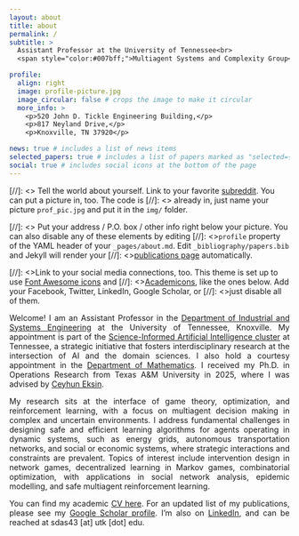 ```yaml
---
layout: about
title: about
permalink: /
subtitle: >
  Assistant Professor at the University of Tennessee<br>
  <span style="color:#007bff;">Multiagent Systems and Complexity Group</span>

profile:
  align: right
  image: profile-picture.jpg
  image_circular: false # crops the image to make it circular
  more_info: >
    <p>520 John D. Tickle Engineering Building,</p>
    <p>817 Neyland Drive,</p>
    <p>Knoxville, TN 37920</p>

news: true # includes a list of news items
selected_papers: true # includes a list of papers marked as "selected={true}"
social: true # includes social icons at the bottom of the page
---
```


<!--
<div style="text-align: justify;">
  
<p>Welcome! I am a fifth-year Ph.D. student in the <a href="https://engineering.tamu.edu/industrial/index.html">ISEN</a> department at Texas A&amp;M University, advised by <a href="https://netmas.engr.tamu.edu/people/ceyhun-eksin/">Prof. Ceyhun Eksin</a>. 
My research interests are situated at the intersection of game theory, optimization, and reinforcement learning. Topics of interest include intervention design in network games, decentralized learning in Markov games, combinatorial optimization, with applications in social network analysis, epidemic modelling, and safe multiagent reinforcement learning.</p>

<p>Please find my academic <a href="https://drive.google.com/file/d/1_HCsmwvltMVZ-OGhEd8D21tD04m3DctX/view?usp=sharing">CV here</a>. 
For an updated list of publications, please see my <a href="https://scholar.google.com/citations?user=EeyWLicAAAAJ&hl=en&oi=ao">Google Scholar</a>. 
Here is my <a href="https://www.linkedin.com/in/soham-das-196075125/">LinkedIn</a> account. I can be reached at firstname(dot)lastname(at)tamu(dot)edu.</p>

</div>

-->
[//]: <> Tell the world about yourself. Link to your favorite [subreddit](http://reddit.com). You can put a picture in, too. The code is [//]: <> already in, just name your picture `prof_pic.jpg` and put it in the `img/` folder.

[//]: <> Put your address / P.O. box / other info right below your picture. You can also disable any of these elements by editing [//]: <>`profile` property of the YAML header of your `_pages/about.md`. Edit `_bibliography/papers.bib` and Jekyll will render your [//]: <>[publications page](/al-folio/publications/) automatically.

[//]: <>Link to your social media connections, too. This theme is set up to use [Font Awesome icons](https://fontawesome.com/) and [//]: <>[Academicons](https://jpswalsh.github.io/academicons/), like the ones below. Add your Facebook, Twitter, LinkedIn, Google Scholar, or [//]: <>just disable all of them.

<div style="text-align: justify;">

<p>Welcome! I am an Assistant Professor in the <a href="https://ise.utk.edu/">Department of Industrial and Systems Engineering</a> at the University of Tennessee, Knoxville. My appointment is part of the <a href="https://research.utk.edu/cluster-hire/science-informed-artificial-intelligence/">Science-Informed Artificial Intelligence cluster</a> at Tennessee, a strategic initiative that fosters interdisciplinary research at the intersection of AI and the domain sciences. I also hold a courtesy appointment in the <a href="https://math.utk.edu/">Department of Mathematics</a>. I received my Ph.D. in Operations Research from Texas A&M University in 2025, where I was advised by <a href="https://netmas.engr.tamu.edu/people/ceyhun-eksin/">Ceyhun Eksin</a>.</p>

<p>My research sits at the interface of game theory, optimization, and reinforcement learning, with a focus on multiagent decision making in complex and uncertain environments. I address fundamental challenges in designing safe and efficient learning algorithms for agents operating in dynamic systems, such as energy grids, autonomous transportation networks, and social or economic systems, where strategic interactions and constraints are prevalent. Topics of interest include intervention design in network games, decentralized learning in Markov games, combinatorial optimization, with applications in social network analysis, epidemic modelling, and safe multiagent reinforcement learning.</p>

<p>You can find my academic <a href="https://drive.google.com/file/d/1_HCsmwvltMVZ-OGhEd8D21tD04m3DctX/view?usp=sharing">CV here</a>. 
For an updated list of my publications, please see my <a href="https://scholar.google.com/citations?user=EeyWLicAAAAJ&hl=en&oi=ao">Google Scholar profile</a>. 
I’m also on <a href="https://www.linkedin.com/in/soham-das-196075125/">LinkedIn</a>, and can be reached at sdas43 [at] utk [dot] edu.</p>

</div>
